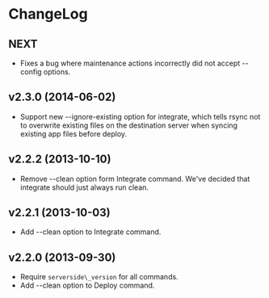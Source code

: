 # ChangeLog

## NEXT

  * Fixes a bug where maintenance actions incorrectly did not accept --config options.

## v2.3.0 (2014-06-02)

  * Support new --ignore-existing option for integrate, which tells rsync not to overwrite existing files on the destination server when syncing existing app files before deploy.

## v2.2.2 (2013-10-10)

  * Remove --clean option form Integrate command. We've decided that integrate should just always run clean.

## v2.2.1 (2013-10-03)

  * Add --clean option to Integrate command.

## v2.2.0 (2013-09-30)

  * Require `serverside\_version` for all commands.
  * Add --clean option to Deploy command.
